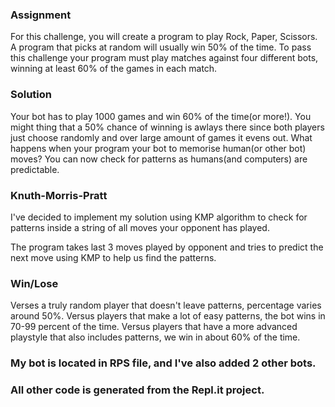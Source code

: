 ### Assignment

For this challenge, you will create a program to play Rock, Paper, Scissors. A program that picks at random will usually win 50% of the time. To pass this challenge your program must play matches against four different bots, winning at least 60% of the games in each match.


### Solution

Your bot has to play 1000 games and win 60% of the time(or more!). You might thing that a 50% chance of winning is awlays there since both players just choose randomly and over large amount of games it evens out.
What happens when your program your bot to memorise human(or other bot) moves? You can now check for patterns as humans(and computers) are predictable.

### Knuth-Morris-Pratt

I've decided to implement my solution using KMP algorithm to check for patterns inside a string of all moves your opponent has played.

The program takes last 3 moves played by opponent and tries to predict the next move using KMP to help us find the patterns.

### Win/Lose

Verses a truly random player that doesn't leave patterns, percentage varies around 50%.
Versus players that make a lot of easy patterns, the bot wins in 70-99 percent of the time.
Versus players that have a more advanced playstyle that also includes patterns, we win in about 60% of the time.

### My bot is located in RPS file, and I've also added 2 other bots.
### All other code is generated from the Repl.it project.


